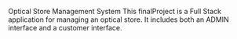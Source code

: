 Optical Store Management System
This finalProject is a Full Stack application for managing an optical store. It includes both an ADMIN interface and a customer interface.
